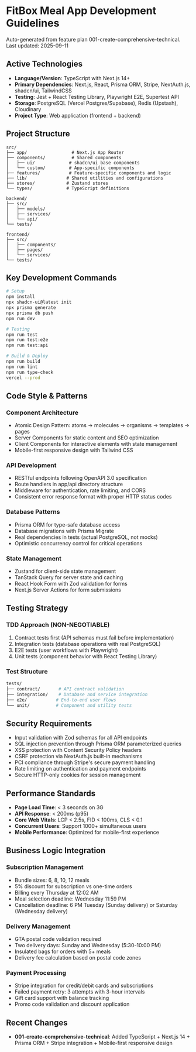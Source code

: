 # FitBox Meal App Development Guidelines

Auto-generated from feature plan 001-create-comprehensive-technical. Last updated: 2025-09-11

## Active Technologies

- **Language/Version**: TypeScript with Next.js 14+
- **Primary Dependencies**: Next.js, React, Prisma ORM, Stripe, NextAuth.js, shadcn/ui, TailwindCSS
- **Testing**: Jest + React Testing Library, Playwright E2E, Supertest API
- **Storage**: PostgreSQL (Vercel Postgres/Supabase), Redis (Upstash), Cloudinary
- **Project Type**: Web application (frontend + backend)

## Project Structure

```
src/
├── app/                 # Next.js App Router
├── components/          # Shared components
│   ├── ui/             # shadcn/ui base components
│   └── custom/         # App-specific components
├── features/           # Feature-specific components and logic
├── lib/               # Shared utilities and configurations
├── stores/            # Zustand stores
└── types/             # TypeScript definitions

backend/
├── src/
│   ├── models/
│   ├── services/
│   └── api/
└── tests/

frontend/
├── src/
│   ├── components/
│   ├── pages/
│   └── services/
└── tests/
```

## Key Development Commands

```bash
# Setup
npm install
npx shadcn-ui@latest init
npx prisma generate
npx prisma db push
npm run dev

# Testing
npm run test
npm run test:e2e
npm run test:api

# Build & Deploy
npm run build
npm run lint
npm run type-check
vercel --prod
```

## Code Style & Patterns

### Component Architecture

- Atomic Design Pattern: atoms → molecules → organisms → templates → pages
- Server Components for static content and SEO optimization
- Client Components for interactive elements with state management
- Mobile-first responsive design with Tailwind CSS

### API Development

- RESTful endpoints following OpenAPI 3.0 specification
- Route handlers in app/api directory structure
- Middleware for authentication, rate limiting, and CORS
- Consistent error response format with proper HTTP status codes

### Database Patterns

- Prisma ORM for type-safe database access
- Database migrations with Prisma Migrate
- Real dependencies in tests (actual PostgreSQL, not mocks)
- Optimistic concurrency control for critical operations

### State Management

- Zustand for client-side state management
- TanStack Query for server state and caching
- React Hook Form with Zod validation for forms
- Next.js Server Actions for form submissions

## Testing Strategy

### TDD Approach (NON-NEGOTIABLE)

1. Contract tests first (API schemas must fail before implementation)
2. Integration tests (database operations with real PostgreSQL)
3. E2E tests (user workflows with Playwright)
4. Unit tests (component behavior with React Testing Library)

### Test Structure

```bash
tests/
├── contract/       # API contract validation
├── integration/    # Database and service integration
├── e2e/           # End-to-end user flows
└── unit/          # Component and utility tests
```

## Security Requirements

- Input validation with Zod schemas for all API endpoints
- SQL injection prevention through Prisma ORM parameterized queries
- XSS protection with Content Security Policy headers
- CSRF protection via NextAuth.js built-in mechanisms
- PCI compliance through Stripe's secure payment handling
- Rate limiting on authentication and payment endpoints
- Secure HTTP-only cookies for session management

## Performance Standards

- **Page Load Time**: < 3 seconds on 3G
- **API Response**: < 200ms (p95)
- **Core Web Vitals**: LCP < 2.5s, FID < 100ms, CLS < 0.1
- **Concurrent Users**: Support 1000+ simultaneous users
- **Mobile Performance**: Optimized for mobile-first experience

## Business Logic Integration

### Subscription Management

- Bundle sizes: 6, 8, 10, 12 meals
- 5% discount for subscription vs one-time orders
- Billing every Thursday at 12:02 AM
- Meal selection deadline: Wednesday 11:59 PM
- Cancellation deadline: 6 PM Tuesday (Sunday delivery) or Saturday (Wednesday delivery)

### Delivery Management

- GTA postal code validation required
- Two delivery days: Sunday and Wednesday (5:30-10:00 PM)
- Insulated bags for orders with 5+ meals
- Delivery fee calculation based on postal code zones

### Payment Processing

- Stripe integration for credit/debit cards and subscriptions
- Failed payment retry: 3 attempts with 3-hour intervals
- Gift card support with balance tracking
- Promo code validation and discount application

## Recent Changes

- **001-create-comprehensive-technical**: Added TypeScript + Next.js 14 + Prisma ORM + Stripe integration + Mobile-first responsive design

<!-- MANUAL ADDITIONS START -->
<!-- Add any manual additions here - they will be preserved during updates -->
<!-- MANUAL ADDITIONS END -->
